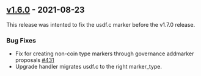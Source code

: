 ## [v1.6.0](https://github.com/provenance-io/provenance/releases/tag/v1.6.0) - 2021-08-23
This release was intented to fix the usdf.c marker before the v1.7.0 release.

### Bug Fixes
* Fix for creating non-coin type markers through governance addmarker proposals [#431](https://github.com/provenance-io/provenance/issues/431)
* Upgrade handler migrates usdf.c to the right marker_type.
